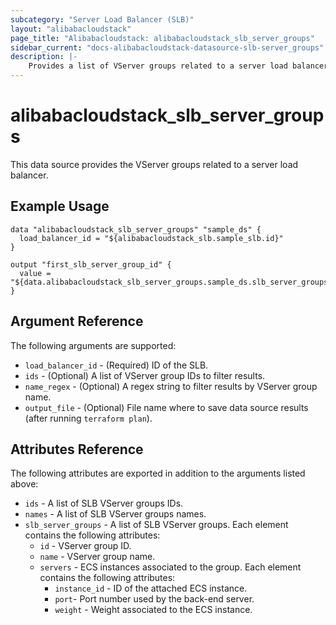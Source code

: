 ```yaml
---
subcategory: "Server Load Balancer (SLB)"
layout: "alibabacloudstack"
page_title: "Alibabacloudstack: alibabacloudstack_slb_server_groups"
sidebar_current: "docs-alibabacloudstack-datasource-slb-server_groups"
description: |-
    Provides a list of VServer groups related to a server load balancer to the user.
---
```


# alibabacloudstack\_slb_server_groups

This data source provides the VServer groups related to a server load balancer.

## Example Usage

```
data "alibabacloudstack_slb_server_groups" "sample_ds" {
  load_balancer_id = "${alibabacloudstack_slb.sample_slb.id}"
}

output "first_slb_server_group_id" {
  value = "${data.alibabacloudstack_slb_server_groups.sample_ds.slb_server_groups.0.id}"
}
```

## Argument Reference

The following arguments are supported:

* `load_balancer_id` - (Required) ID of the SLB.
* `ids` - (Optional) A list of VServer group IDs to filter results.
* `name_regex` - (Optional) A regex string to filter results by VServer group name.
* `output_file` - (Optional) File name where to save data source results (after running `terraform plan`).

## Attributes Reference

The following attributes are exported in addition to the arguments listed above:

* `ids` - A list of SLB VServer groups IDs.
* `names` - A list of SLB VServer groups names.
* `slb_server_groups` - A list of SLB VServer groups. Each element contains the following attributes:
  * `id` - VServer group ID.
  * `name` - VServer group name.
  * `servers` - ECS instances associated to the group. Each element contains the following attributes:
    * `instance_id` - ID of the attached ECS instance.
    * `port`- Port number used by the back-end server.
    * `weight` - Weight associated to the ECS instance.
